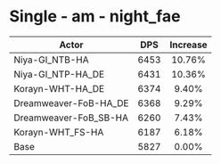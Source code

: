 # Single - am - night_fae
| Actor | DPS | Increase |
|---|:---:|:---:|
|Niya-GI_NTB-HA|6453|10.76%|
|Niya-GI_NTP-HA_DE|6431|10.36%|
|Korayn-WHT-HA_DE|6374|9.40%|
|Dreamweaver-FoB-HA_DE|6368|9.29%|
|Dreamweaver-FoB_SB-HA|6260|7.43%|
|Korayn-WHT_FS-HA|6187|6.18%|
|Base|5827|0.00%|
